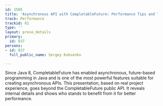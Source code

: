 ```yaml
---
id: 1505
title: 'Asynchronous API with CompletableFuture: Performance Tips and Tricks '
track: Performance
trackid: 61
type: ''
layout: preso_details
primary:
  id: 837
persons:
- id: 837
  full_public_name: Sergey Kuksenko

---
```

Since Java 8, CompletableFuture has enabled asynchronous, future-based programming in Java and is one of the most powerful features suitable for creating asynchronous APIs. This presentation, based on real project experience, goes beyond the CompletableFuture public API. It reveals internal details and shows who stands to benefit from it for better performance.